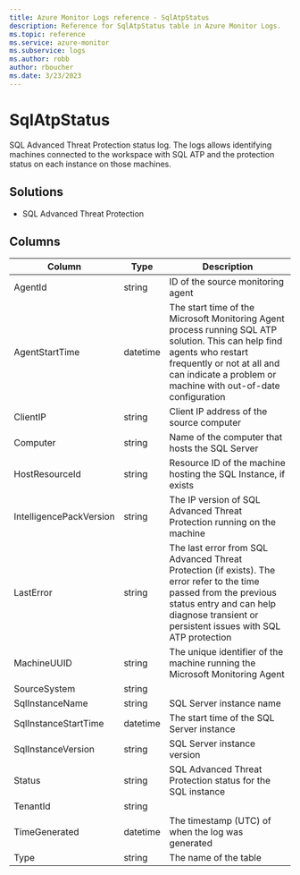 ```yaml
---
title: Azure Monitor Logs reference - SqlAtpStatus
description: Reference for SqlAtpStatus table in Azure Monitor Logs.
ms.topic: reference
ms.service: azure-monitor
ms.subservice: logs
ms.author: robb
author: rboucher
ms.date: 3/23/2023
---
```


# SqlAtpStatus

 SQL Advanced Threat Protection status log. The logs allows identifying machines connected to the workspace with SQL ATP and the protection status on each instance on those machines.

## Solutions

- SQL Advanced Threat Protection




## Columns

| Column | Type | Description |
| --- | --- | --- |
| AgentId | string | ID of the source monitoring agent |
| AgentStartTime | datetime | The start time of the Microsoft Monitoring Agent process running SQL ATP solution. This can help find agents who restart frequently or not at all and can indicate a problem or machine with out-of-date configuration |
| ClientIP | string | Client IP address of the source computer |
| Computer | string | Name of the computer that hosts the SQL Server |
| HostResourceId | string | Resource ID of the machine hosting the SQL Instance, if exists |
| IntelligencePackVersion | string | The IP version of SQL Advanced Threat Protection running on the machine |
| LastError | string | The last error from SQL Advanced Threat Protection (if exists). The error refer to the time passed from the previous status entry and can help diagnose transient or persistent issues with SQL ATP protection |
| MachineUUID | string | The unique identifier of the machine running the Microsoft Monitoring Agent |
| SourceSystem | string |  |
| SqlInstanceName | string | SQL Server instance name |
| SqlInstanceStartTime | datetime | The start time of the SQL Server instance |
| SqlInstanceVersion | string | SQL Server instance version |
| Status | string | SQL Advanced Threat Protection status for the SQL instance |
| TenantId | string |  |
| TimeGenerated | datetime | The timestamp (UTC) of when the log was generated |
| Type | string | The name of the table |
